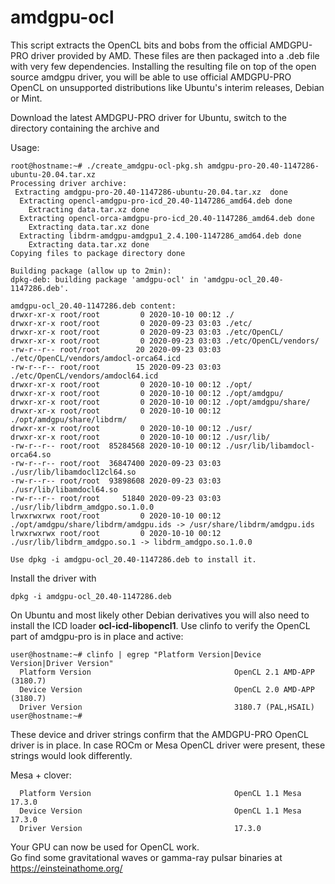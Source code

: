 # amdgpu-ocl

This script extracts the OpenCL bits and bobs from the official AMDGPU-PRO driver provided by AMD.
These files are then packaged into a .deb file with very few  dependencies.
Installing the resulting file on top of the open source amdgpu driver, you will be able to use official AMDGPU-PRO OpenCL on unsupported distributions like Ubuntu's interim releases, Debian or Mint. 

Download the latest AMDGPU-PRO driver for Ubuntu, switch to the directory containing the archive and 

Usage:
```
root@hostname:~# ./create_amdgpu-ocl-pkg.sh amdgpu-pro-20.40-1147286-ubuntu-20.04.tar.xz
Processing driver archive:
 Extracting amdgpu-pro-20.40-1147286-ubuntu-20.04.tar.xz  done
  Extracting opencl-amdgpu-pro-icd_20.40-1147286_amd64.deb done
    Extracting data.tar.xz done
  Extracting opencl-orca-amdgpu-pro-icd_20.40-1147286_amd64.deb done
    Extracting data.tar.xz done
  Extracting libdrm-amdgpu-amdgpu1_2.4.100-1147286_amd64.deb done
    Extracting data.tar.xz done
Copying files to package directory done

Building package (allow up to 2min):
dpkg-deb: building package 'amdgpu-ocl' in 'amdgpu-ocl_20.40-1147286.deb'.

amdgpu-ocl_20.40-1147286.deb content:
drwxr-xr-x root/root         0 2020-10-10 00:12 ./
drwxr-xr-x root/root         0 2020-09-23 03:03 ./etc/
drwxr-xr-x root/root         0 2020-09-23 03:03 ./etc/OpenCL/
drwxr-xr-x root/root         0 2020-09-23 03:03 ./etc/OpenCL/vendors/
-rw-r--r-- root/root        20 2020-09-23 03:03 ./etc/OpenCL/vendors/amdocl-orca64.icd
-rw-r--r-- root/root        15 2020-09-23 03:03 ./etc/OpenCL/vendors/amdocl64.icd
drwxr-xr-x root/root         0 2020-10-10 00:12 ./opt/
drwxr-xr-x root/root         0 2020-10-10 00:12 ./opt/amdgpu/
drwxr-xr-x root/root         0 2020-10-10 00:12 ./opt/amdgpu/share/
drwxr-xr-x root/root         0 2020-10-10 00:12 ./opt/amdgpu/share/libdrm/
drwxr-xr-x root/root         0 2020-10-10 00:12 ./usr/
drwxr-xr-x root/root         0 2020-10-10 00:12 ./usr/lib/
-rw-r--r-- root/root  85284568 2020-10-10 00:12 ./usr/lib/libamdocl-orca64.so
-rw-r--r-- root/root  36847400 2020-09-23 03:03 ./usr/lib/libamdocl12cl64.so
-rw-r--r-- root/root  93898608 2020-09-23 03:03 ./usr/lib/libamdocl64.so
-rw-r--r-- root/root     51840 2020-09-23 03:03 ./usr/lib/libdrm_amdgpo.so.1.0.0
lrwxrwxrwx root/root         0 2020-10-10 00:12 ./opt/amdgpu/share/libdrm/amdgpu.ids -> /usr/share/libdrm/amdgpu.ids
lrwxrwxrwx root/root         0 2020-10-10 00:12 ./usr/lib/libdrm_amdgpo.so.1 -> libdrm_amdgpo.so.1.0.0

Use dpkg -i amdgpu-ocl_20.40-1147286.deb to install it.
```
Install the driver with 
```
dpkg -i amdgpu-ocl_20.40-1147286.deb
```

On Ubuntu and most likely other Debian derivatives you will also need to install the ICD loader **ocl-icd-libopencl1**.
Use clinfo to verify the OpenCL part of amdgpu-pro is in place and active:
```
user@hostname:~# clinfo | egrep "Platform Version|Device Version|Driver Version"
  Platform Version                                OpenCL 2.1 AMD-APP (3180.7)
  Device Version                                  OpenCL 2.0 AMD-APP (3180.7)
  Driver Version                                  3180.7 (PAL,HSAIL)
user@hostname:~# 
```
These device and driver strings confirm that the AMDGPU-PRO OpenCL driver is in place. In case ROCm or Mesa OpenCL driver were present, these strings would look differently.

Mesa + clover:
```
  Platform Version                                OpenCL 1.1 Mesa 17.3.0
  Device Version                                  OpenCL 1.1 Mesa 17.3.0
  Driver Version                                  17.3.0
```


Your GPU can now be used for OpenCL work.  
Go find some gravitational waves or gamma-ray pulsar binaries at https://einsteinathome.org/ 
